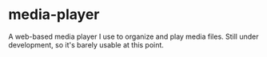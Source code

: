 # media-player
A web-based media player I use to organize and play media files. Still under development, so it's barely usable at this point.
